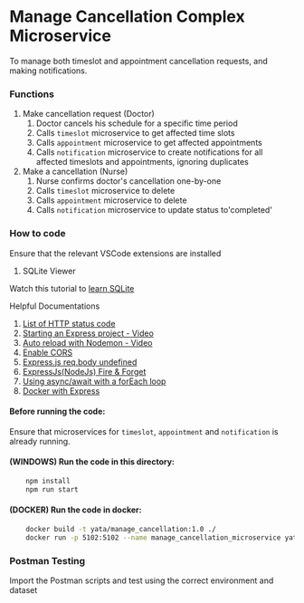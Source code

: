 # Manage Cancellation Complex Microservice

To manage both timeslot and appointment cancellation requests, and making notifications.

### Functions

1. Make cancellation request (Doctor)
    1. Doctor cancels his schedule for a specific time period
    2. Calls `timeslot` microservice to get affected time slots
    3. Calls `appointment` microservice to get affected appointments
    4. Calls `notification` microservice to create notifications for all affected timeslots and appointments, ignoring duplicates
2. Make a cancellation (Nurse)
    1. Nurse confirms doctor's cancellation one-by-one
    2. Calls `timeslot` microservice to delete
    3. Calls `appointment` microservice to delete
    4. Calls `notification` microservice to update status to'completed'

### How to code

Ensure that the relevant VSCode extensions are installed

1. SQLite Viewer

Watch this tutorial to [learn SQLite](https://www.youtube.com/watch?v=pd-0G0MigUA)

Helpful Documentations

1. [List of HTTP status code](https://en.wikipedia.org/wiki/List_of_HTTP_status_codes)
2. [Starting an Express project - Video](https://www.youtube.com/watch?v=Jcfo-j5y0rM)
3. [Auto reload with Nodemon - Video](https://www.youtube.com/watch?v=XgM_t9K_plw)
4. [Enable CORS](https://www.geeksforgeeks.org/how-to-allow-cors-in-express/)
5. [Express.js req.body undefined](https://stackoverflow.com/questions/9177049/express-js-req-body-undefined)
6. [ExpressJs(NodeJs) Fire & Forget](https://stackoverflow.com/questions/34716335/expressjsnodejs-fire-forget)
7. [Using async/await with a forEach loop](https://stackoverflow.com/questions/37576685/using-async-await-with-a-foreach-loop)
8. [Docker with Express](https://www.geeksforgeeks.org/how-to-dockerize-an-expressjs-app/)

#### Before running the code:

Ensure that microservices for `timeslot`, `appointment` and `notification` is already running.

#### (WINDOWS) Run the code in this directory:

```BASH
    npm install
    npm run start
```

#### (DOCKER) Run the code in docker:

```BASH
    docker build -t yata/manage_cancellation:1.0 ./
    docker run -p 5102:5102 --name manage_cancellation_microservice yata/manage_cancellation_complex:1.0
```

### Postman Testing

Import the Postman scripts and test using the correct environment and dataset
